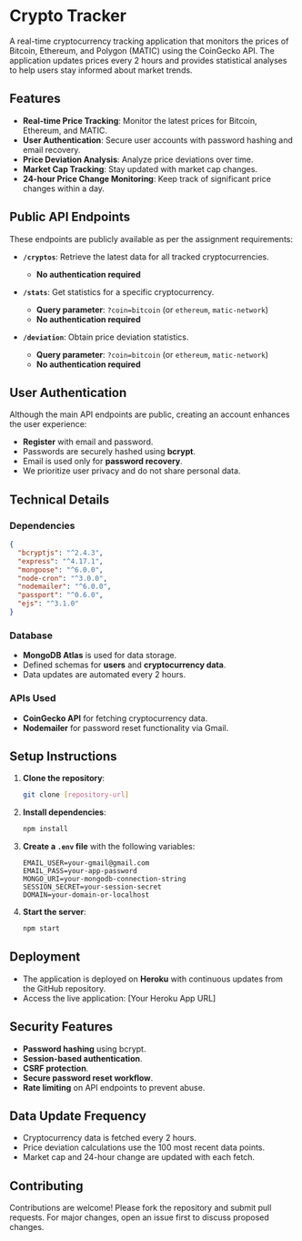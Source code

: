 # Crypto Tracker

A real-time cryptocurrency tracking application that monitors the prices of Bitcoin, Ethereum, and Polygon (MATIC) using the CoinGecko API. The application updates prices every 2 hours and provides statistical analyses to help users stay informed about market trends.

## Features

- **Real-time Price Tracking**: Monitor the latest prices for Bitcoin, Ethereum, and MATIC.
- **User Authentication**: Secure user accounts with password hashing and email recovery.
- **Price Deviation Analysis**: Analyze price deviations over time.
- **Market Cap Tracking**: Stay updated with market cap changes.
- **24-hour Price Change Monitoring**: Keep track of significant price changes within a day.

## Public API Endpoints

These endpoints are publicly available as per the assignment requirements:

- **`/cryptos`**: Retrieve the latest data for all tracked cryptocurrencies.
  - **No authentication required**
  
- **`/stats`**: Get statistics for a specific cryptocurrency.
  - **Query parameter**: `?coin=bitcoin` (or `ethereum`, `matic-network`)
  - **No authentication required**

- **`/deviation`**: Obtain price deviation statistics.
  - **Query parameter**: `?coin=bitcoin` (or `ethereum`, `matic-network`)
  - **No authentication required**

## User Authentication

Although the main API endpoints are public, creating an account enhances the user experience:
- **Register** with email and password.
- Passwords are securely hashed using **bcrypt**.
- Email is used only for **password recovery**.
- We prioritize user privacy and do not share personal data.

## Technical Details

### Dependencies

```json
{
  "bcryptjs": "^2.4.3",
  "express": "^4.17.1",
  "mongoose": "^6.0.0",
  "node-cron": "^3.0.0",
  "nodemailer": "^6.0.0",
  "passport": "^0.6.0",
  "ejs": "^3.1.0"
}
```

### Database

- **MongoDB Atlas** is used for data storage.
- Defined schemas for **users** and **cryptocurrency data**.
- Data updates are automated every 2 hours.

### APIs Used

- **CoinGecko API** for fetching cryptocurrency data.
- **Nodemailer** for password reset functionality via Gmail.

## Setup Instructions

1. **Clone the repository**:
   ```bash
   git clone [repository-url]
   ```

2. **Install dependencies**:
   ```bash
   npm install
   ```

3. **Create a `.env` file** with the following variables:
   ```
   EMAIL_USER=your-gmail@gmail.com
   EMAIL_PASS=your-app-password
   MONGO_URI=your-mongodb-connection-string
   SESSION_SECRET=your-session-secret
   DOMAIN=your-domain-or-localhost
   ```

4. **Start the server**:
   ```bash
   npm start
   ```

## Deployment

- The application is deployed on **Heroku** with continuous updates from the GitHub repository.
- Access the live application: [Your Heroku App URL]

## Security Features

- **Password hashing** using bcrypt.
- **Session-based authentication**.
- **CSRF protection**.
- **Secure password reset workflow**.
- **Rate limiting** on API endpoints to prevent abuse.

## Data Update Frequency

- Cryptocurrency data is fetched every 2 hours.
- Price deviation calculations use the 100 most recent data points.
- Market cap and 24-hour change are updated with each fetch.

## Contributing

Contributions are welcome! Please fork the repository and submit pull requests. For major changes, open an issue first to discuss proposed changes.
